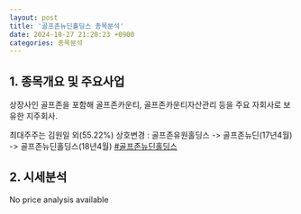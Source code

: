 ```yaml
---
layout: post
title: '골프존뉴딘홀딩스 종목분석'
date: 2024-10-27 21:20:23 +0900
categories: 종목분석
---
```


## 1. 종목개요 및 주요사업

상장사인 골프존을 포함해 골프존카운티, 골프존카운티자산관리 등을 주요 자회사로 보유한 지주회사.

최대주주는 김원일 외(55.22%) 상호변경 : 골프존유원홀딩스 -> 골프존뉴딘(17년4월) -> 골프존뉴딘홀딩스(18년4월)
[#골프존뉴딘홀딩스](#)

## 2. 시세분석

No price analysis available
